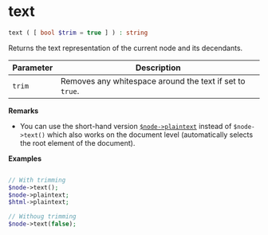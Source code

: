 # text

```php
text ( [ bool $trim = true ] ) : string
```

Returns the text representation of the current node and its decendants.

| Parameter     | Description
| ---------     | -----------
| `trim`        | Removes any whitespace around the text if set to `true`.

**Remarks**

* You can use the short-hand version [`$node->plaintext`](__get.md) instead of
`$node->text()` which also works on the document level (automatically selects
the root element of the document).

**Examples**

```php

// With trimming
$node->text();
$node->plaintext;
$html->plaintext;

// Withoug trimming
$node->text(false);
```
